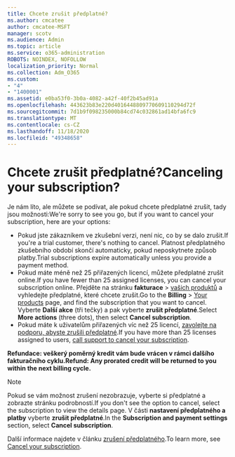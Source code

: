 ```yaml
---
title: Chcete zrušit předplatné?
ms.author: cmcatee
author: cmcatee-MSFT
manager: scotv
ms.audience: Admin
ms.topic: article
ms.service: o365-administration
ROBOTS: NOINDEX, NOFOLLOW
localization_priority: Normal
ms.collection: Adm_O365
ms.custom:
- "4"
- "1400001"
ms.assetid: e0ba53f0-3b0a-4082-a42f-40f2b45ad91a
ms.openlocfilehash: 443623b83e220d4016448809770609110294d72f
ms.sourcegitcommit: 7d1b9f098235000b84cd74c032861ad14bfa6fc9
ms.translationtype: MT
ms.contentlocale: cs-CZ
ms.lasthandoff: 11/18/2020
ms.locfileid: "49348658"
---
```

# <a name="canceling-your-subscription"></a><span data-ttu-id="575c5-102">Chcete zrušit předplatné?</span><span class="sxs-lookup"><span data-stu-id="575c5-102">Canceling your subscription?</span></span>

<span data-ttu-id="575c5-103">Je nám líto, ale můžete se podívat, ale pokud chcete předplatné zrušit, tady jsou možnosti:</span><span class="sxs-lookup"><span data-stu-id="575c5-103">We're sorry to see you go, but if you want to cancel your subscription, here are your options:</span></span>
  
- <span data-ttu-id="575c5-104">Pokud jste zákazníkem ve zkušební verzi, není nic, co by se dalo zrušit.</span><span class="sxs-lookup"><span data-stu-id="575c5-104">If you're a trial customer, there's nothing to cancel.</span></span> <span data-ttu-id="575c5-105">Platnost předplatného zkušebního období skončí automaticky, pokud neposkytnete způsob platby.</span><span class="sxs-lookup"><span data-stu-id="575c5-105">Trial subscriptions expire automatically unless you provide a payment method.</span></span>
- <span data-ttu-id="575c5-106">Pokud máte méně než 25 přiřazených licencí, můžete předplatné zrušit online.</span><span class="sxs-lookup"><span data-stu-id="575c5-106">If you have fewer than 25 assigned licenses, you can cancel your subscription online.</span></span> <span data-ttu-id="575c5-107">Přejděte na stránku **fakturace** \> [vašich produktů](https://go.microsoft.com/fwlink/p/?linkid=842054) a vyhledejte předplatné, které chcete zrušit.</span><span class="sxs-lookup"><span data-stu-id="575c5-107">Go to the **Billing** \> [Your products](https://go.microsoft.com/fwlink/p/?linkid=842054) page, and find the subscription that you want to cancel.</span></span> <span data-ttu-id="575c5-108">Vyberte **Další akce** (tři tečky) a pak vyberte **zrušit předplatné**.</span><span class="sxs-lookup"><span data-stu-id="575c5-108">Select **More actions** (three dots), then select **Cancel subscription**.</span></span>
- <span data-ttu-id="575c5-109">Pokud máte k uživatelům přiřazených víc než 25 licencí, [zavolejte na podporu, abyste zrušili předplatné](https://docs.microsoft.com/microsoft-365/admin/contact-support-for-business-products?view=o365-worldwide).</span><span class="sxs-lookup"><span data-stu-id="575c5-109">If you have more than 25 licenses assigned to users, [call support to cancel your subscription](https://docs.microsoft.com/microsoft-365/admin/contact-support-for-business-products?view=o365-worldwide).</span></span>
  
<span data-ttu-id="575c5-110">**Refundace: veškerý poměrný kredit vám bude vrácen v rámci dalšího fakturačního cyklu.**</span><span class="sxs-lookup"><span data-stu-id="575c5-110">**Refund: Any prorated credit will be returned to you within the next billing cycle.**</span></span>

> [!NOTE]
> <span data-ttu-id="575c5-111">Pokud se vám možnost zrušení nezobrazuje, vyberte si předplatné a zobrazte stránku podrobností.</span><span class="sxs-lookup"><span data-stu-id="575c5-111">If you don't see the option to cancel, select the subscription to view the details page.</span></span> <span data-ttu-id="575c5-112">V části **nastavení předplatného a platby** vyberte **zrušit předplatné**.</span><span class="sxs-lookup"><span data-stu-id="575c5-112">In the **Subscription and payment settings** section, select **Cancel subscription**.</span></span>

<span data-ttu-id="575c5-113">Další informace najdete v článku [zrušení předplatného](https://docs.microsoft.com/microsoft-365/commerce/subscriptions/cancel-your-subscription).</span><span class="sxs-lookup"><span data-stu-id="575c5-113">To learn more, see [Cancel your subscription](https://docs.microsoft.com/microsoft-365/commerce/subscriptions/cancel-your-subscription).</span></span>